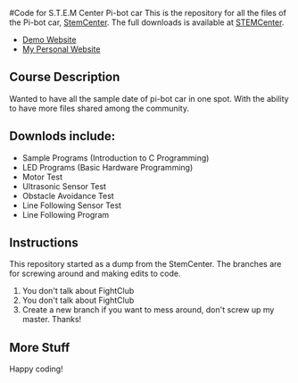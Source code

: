 #Code for S.T.E.M Center Pi-bot car
This is the repository for all the files of the Pi-bot car, [StemCenter](http://stemcenterusa.com/pi-bot/downloads-/). The full downloads is available at [STEMCenter](http://stemcenterusa.com/pi-bot/downloads-/).
- [Demo Website](http://chetkins.com)
- [My Personal Website](http://raybo.org)


## Course Description
Wanted to have all the sample date of pi-bot car in one spot. With the ability to have more files shared among the community.

## Downlods include:
- Sample Programs (Introduction to C Programming)
- LED Programs (Basic Hardware Programming)
- Motor Test
- Ultrasonic Sensor Test
- Obstacle Avoidance Test
- Line Following Sensor Test
- Line Following Program

## Instructions
This repository started as a dump from the StemCenter.  The branches are for screwing around and making edits to code.

1. You don't talk about FightClub
2. You don't talk about FightClub
3. Create a new branch if you want to mess around, don't screw up my master.  Thanks!


## More Stuff
Happy coding!